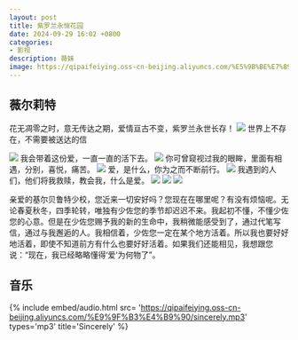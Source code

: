 ```yaml
---
layout: post
title: 紫罗兰永恒花园
date: 2024-09-29 16:02 +0800
categories:
- 影视
description: 薇妹
image: https://qipaifeiying.oss-cn-beijing.aliyuncs.com/%E5%9B%BE%E7%89%87/202409291600899.jpg
---
```

## 薇尔莉特

花无凋零之时，意无传达之期，爱情亘古不变，紫罗兰永世长存！
![](https://qipaifeiying.oss-cn-beijing.aliyuncs.com/%E5%9B%BE%E7%89%87/202409291600351.png)
世界上不存在，不需要被送达的信

![](https://qipaifeiying.oss-cn-beijing.aliyuncs.com/%E5%9B%BE%E7%89%87/202409291600657.jpg)
我会带着这份爱，一直一直的活下去。
![](https://qipaifeiying.oss-cn-beijing.aliyuncs.com/%E5%9B%BE%E7%89%87/202409291601979.jpg)
你可曾窥视过我的眼眸，里面有相遇，分别，喜悦，痛苦。
![](https://qipaifeiying.oss-cn-beijing.aliyuncs.com/%E5%9B%BE%E7%89%87/202409291601179.jpg)
爱，是什么，你为之而不断前行。
![](https://qipaifeiying.oss-cn-beijing.aliyuncs.com/%E5%9B%BE%E7%89%87/202409291601583.png)
我遇到的人们，他们将我救赎，教会我，什么是爱。
![](https://qipaifeiying.oss-cn-beijing.aliyuncs.com/%E5%9B%BE%E7%89%87/202409291601177.png)
![](https://qipaifeiying.oss-cn-beijing.aliyuncs.com/%E5%9B%BE%E7%89%87/202409291601380.png)
![](https://qipaifeiying.oss-cn-beijing.aliyuncs.com/%E5%9B%BE%E7%89%87/202409291601416.png)

亲爱的基尔贝鲁特少校，您近来一切安好吗？您现在在哪里呢？有没有烦恼呢。无论春夏秋冬，四季轮转，唯独有少佐您的季节却迟迟不来。我起初不懂，不懂少佐您的心意。但是在少佐您赐予我的新的生命中，我稍微能感受到了，通过代笔写信，通过与我邂逅的人。我相信着，少佐您一定在某个地方活着。所以我也要好好地活着，即使不知道前方有什么也要好好活着。如果我们还能相见，我想跟您说：“现在，我已经略略懂得‘爱’为何物了”。
## 音乐
{%
  include embed/audio.html
  src= 'https://qipaifeiying.oss-cn-beijing.aliyuncs.com/%E9%9F%B3%E4%B9%90/sincerely.mp3'
  types='mp3'
  title='Sincerely'
%}